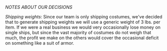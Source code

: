 *NOTES ABOUT OUR DECISIONS*

_Shipping weights_: Since our team is only shipping costumes, we've decided that to generate shipping weights we will use a generic weight of 3 lbs. per item. If we were a real business we would very occasionally lose money on single ships, but since the vast majority of costumes do not weigh that much, the profit we make on the others would cover the occasional deficit on something like a suit of armor.